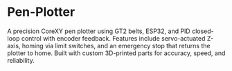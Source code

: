 # Pen-Plotter
A precision CoreXY pen plotter using GT2 belts, ESP32, and PID closed-loop control with encoder feedback. Features include servo-actuated Z-axis, homing via limit switches, and an emergency stop that returns the plotter to home. Built with custom 3D-printed parts for accuracy, speed, and reliability.
